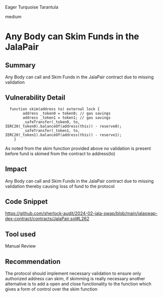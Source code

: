 Eager Turquoise Tarantula

medium

# Any Body can Skim Funds in the JalaPair

## Summary
Any Body can call and Skim Funds in the JalaPair contract due to missing validation
## Vulnerability Detail
```solidity
  function skim(address to) external lock {
        address _token0 = token0; // gas savings
        address _token1 = token1; // gas savings
        _safeTransfer(_token0, to, IERC20(_token0).balanceOf(address(this)) - reserve0);
        _safeTransfer(_token1, to, IERC20(_token1).balanceOf(address(this)) - reserve1);
    }
```
As noted from the skim function provided above no validation is present before fund is skimed from the contract to address(to)
## Impact
Any Body can call and Skim Funds in the JalaPair contract due to missing validation thereby causing loss of fund to the protocol
## Code Snippet
https://github.com/sherlock-audit/2024-02-jala-swap/blob/main/jalaswap-dex-contract/contracts/JalaPair.sol#L262
## Tool used

Manual Review

## Recommendation
The protocol should implement necessary validation to ensure only authorized address can skim, if skimming is really necessary another alternative is to add a open and close functionality to the function which gives a form of control over the skim function